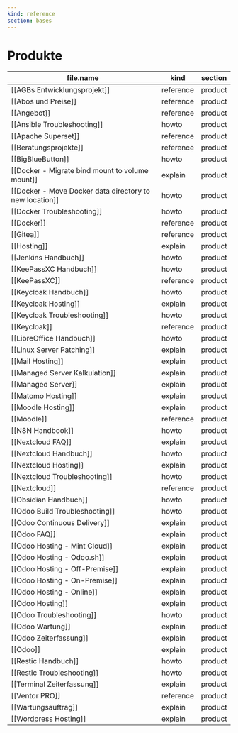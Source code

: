 ```yaml
---
kind: reference
section: bases
---
```


# Produkte

| file.name | kind | section |
| --- | --- | --- |
| [[AGBs Entwicklungsprojekt]] | reference | product |
| [[Abos und Preise]] | reference | product |
| [[Angebot]] | reference | product |
| [[Ansible Troubleshooting]] | howto | product |
| [[Apache Superset]] | reference | product |
| [[Beratungsprojekte]] | reference | product |
| [[BigBlueButton]] | howto | product |
| [[Docker - Migrate bind mount to volume mount]] | explain | product |
| [[Docker - Move Docker data directory to new location]] | howto | product |
| [[Docker Troubleshooting]] | howto | product |
| [[Docker]] | reference | product |
| [[Gitea]] | reference | product |
| [[Hosting]] | explain | product |
| [[Jenkins Handbuch]] | howto | product |
| [[KeePassXC Handbuch]] | howto | product |
| [[KeePassXC]] | reference | product |
| [[Keycloak Handbuch]] | howto | product |
| [[Keycloak Hosting]] | explain | product |
| [[Keycloak Troubleshooting]] | howto | product |
| [[Keycloak]] | reference | product |
| [[LibreOffice Handbuch]] | howto | product |
| [[Linux Server Patching]] | explain | product |
| [[Mail Hosting]] | explain | product |
| [[Managed Server Kalkulation]] | explain | product |
| [[Managed Server]] | explain | product |
| [[Matomo Hosting]] | explain | product |
| [[Moodle Hosting]] | explain | product |
| [[Moodle]] | reference | product |
| [[N8N Handbook]] | howto | product |
| [[Nextcloud FAQ]] | explain | product |
| [[Nextcloud Handbuch]] | howto | product |
| [[Nextcloud Hosting]] | explain | product |
| [[Nextcloud Troubleshooting]] | howto | product |
| [[Nextcloud]] | reference | product |
| [[Obsidian Handbuch]] | howto | product |
| [[Odoo Build Troubleshooting]] | howto | product |
| [[Odoo Continuous Delivery]] | explain | product |
| [[Odoo FAQ]] | explain | product |
| [[Odoo Hosting - Mint Cloud]] | explain | product |
| [[Odoo Hosting - Odoo.sh]] | explain | product |
| [[Odoo Hosting - Off-Premise]] | explain | product |
| [[Odoo Hosting - On-Premise]] | explain | product |
| [[Odoo Hosting - Online]] | explain | product |
| [[Odoo Hosting]] | explain | product |
| [[Odoo Troubleshooting]] | howto | product |
| [[Odoo Wartung]] | explain | product |
| [[Odoo Zeiterfassung]] | explain | product |
| [[Odoo]] | explain | product |
| [[Restic Handbuch]] | howto | product |
| [[Restic Troubleshooting]] | howto | product |
| [[Terminal Zeiterfassung]] | explain | product |
| [[Ventor PRO]] | reference | product |
| [[Wartungsauftrag]] | explain | product |
| [[Wordpress Hosting]] | explain | product |
